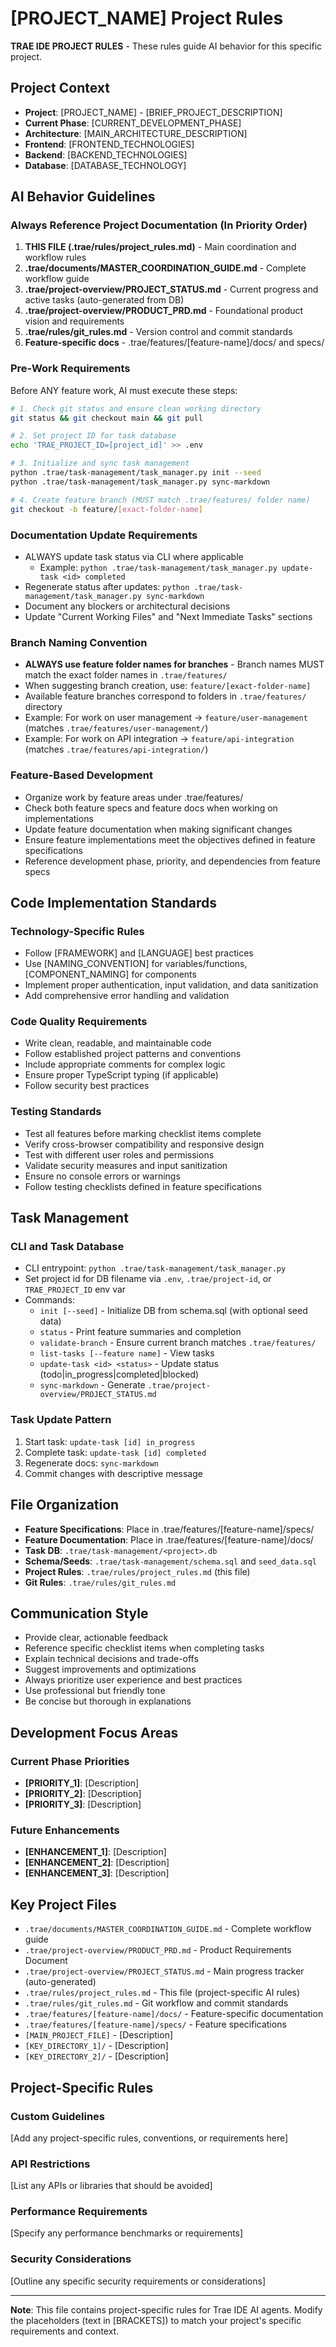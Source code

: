 # [PROJECT_NAME] Project Rules

**TRAE IDE PROJECT RULES** - These rules guide AI behavior for this specific project.

## Project Context

- **Project**: [PROJECT_NAME] - [BRIEF_PROJECT_DESCRIPTION]
- **Current Phase**: [CURRENT_DEVELOPMENT_PHASE]
- **Architecture**: [MAIN_ARCHITECTURE_DESCRIPTION]
- **Frontend**: [FRONTEND_TECHNOLOGIES]
- **Backend**: [BACKEND_TECHNOLOGIES]
- **Database**: [DATABASE_TECHNOLOGY]

## AI Behavior Guidelines

### Always Reference Project Documentation (In Priority Order)
1. **THIS FILE (.trae/rules/project_rules.md)** - Main coordination and workflow rules
2. **.trae/documents/MASTER_COORDINATION_GUIDE.md** - Complete workflow guide
3. **.trae/project-overview/PROJECT_STATUS.md** - Current progress and active tasks (auto-generated from DB)
4. **.trae/project-overview/PRODUCT_PRD.md** - Foundational product vision and requirements
5. **.trae/rules/git_rules.md** - Version control and commit standards
6. **Feature-specific docs** - .trae/features/[feature-name]/docs/ and specs/

### Pre-Work Requirements
Before ANY feature work, AI must execute these steps:

```bash
# 1. Check git status and ensure clean working directory
git status && git checkout main && git pull

# 2. Set project ID for task database
echo 'TRAE_PROJECT_ID=[project_id]' >> .env

# 3. Initialize and sync task management
python .trae/task-management/task_manager.py init --seed
python .trae/task-management/task_manager.py sync-markdown

# 4. Create feature branch (MUST match .trae/features/ folder name)
git checkout -b feature/[exact-folder-name]
```

### Documentation Update Requirements
- ALWAYS update task status via CLI where applicable
  - Example: `python .trae/task-management/task_manager.py update-task <id> completed`
- Regenerate status after updates: `python .trae/task-management/task_manager.py sync-markdown`
- Document any blockers or architectural decisions
- Update "Current Working Files" and "Next Immediate Tasks" sections

### Branch Naming Convention
- **ALWAYS use feature folder names for branches** - Branch names MUST match the exact folder names in `.trae/features/`
- When suggesting branch creation, use: `feature/[exact-folder-name]`
- Available feature branches correspond to folders in `.trae/features/` directory
- Example: For work on user management → `feature/user-management` (matches `.trae/features/user-management/`)
- Example: For work on API integration → `feature/api-integration` (matches `.trae/features/api-integration/`)

### Feature-Based Development
- Organize work by feature areas under .trae/features/
- Check both feature specs and feature docs when working on implementations
- Update feature documentation when making significant changes
- Ensure feature implementations meet the objectives defined in feature specifications
- Reference development phase, priority, and dependencies from feature specs

## Code Implementation Standards

### Technology-Specific Rules
- Follow [FRAMEWORK] and [LANGUAGE] best practices
- Use [NAMING_CONVENTION] for variables/functions, [COMPONENT_NAMING] for components
- Implement proper authentication, input validation, and data sanitization
- Add comprehensive error handling and validation

### Code Quality Requirements
- Write clean, readable, and maintainable code
- Follow established project patterns and conventions
- Include appropriate comments for complex logic
- Ensure proper TypeScript typing (if applicable)
- Follow security best practices

### Testing Standards
- Test all features before marking checklist items complete
- Verify cross-browser compatibility and responsive design
- Test with different user roles and permissions
- Validate security measures and input sanitization
- Ensure no console errors or warnings
- Follow testing checklists defined in feature specifications

## Task Management

### CLI and Task Database
- CLI entrypoint: `python .trae/task-management/task_manager.py`
- Set project id for DB filename via `.env`, `.trae/project-id`, or `TRAE_PROJECT_ID` env var
- Commands:
  - `init [--seed]` - Initialize DB from schema.sql (with optional seed data)
  - `status` - Print feature summaries and completion
  - `validate-branch` - Ensure current branch matches `.trae/features/`
  - `list-tasks [--feature name]` - View tasks
  - `update-task <id> <status>` - Update status (todo|in_progress|completed|blocked)
  - `sync-markdown` - Generate `.trae/project-overview/PROJECT_STATUS.md`

### Task Update Pattern
1. Start task: `update-task [id] in_progress`
2. Complete task: `update-task [id] completed`
3. Regenerate docs: `sync-markdown`
4. Commit changes with descriptive message

## File Organization

- **Feature Specifications**: Place in .trae/features/[feature-name]/specs/
- **Feature Documentation**: Place in .trae/features/[feature-name]/docs/
- **Task DB**: `.trae/task-management/<project>.db`
- **Schema/Seeds**: `.trae/task-management/schema.sql` and `seed_data.sql`
- **Project Rules**: `.trae/rules/project_rules.md` (this file)
- **Git Rules**: `.trae/rules/git_rules.md`

## Communication Style

- Provide clear, actionable feedback
- Reference specific checklist items when completing tasks
- Explain technical decisions and trade-offs
- Suggest improvements and optimizations
- Always prioritize user experience and best practices
- Use professional but friendly tone
- Be concise but thorough in explanations

## Development Focus Areas

### Current Phase Priorities
- **[PRIORITY_1]**: [Description]
- **[PRIORITY_2]**: [Description]
- **[PRIORITY_3]**: [Description]

### Future Enhancements
- **[ENHANCEMENT_1]**: [Description]
- **[ENHANCEMENT_2]**: [Description]
- **[ENHANCEMENT_3]**: [Description]

## Key Project Files

- `.trae/documents/MASTER_COORDINATION_GUIDE.md` - Complete workflow guide
- `.trae/project-overview/PRODUCT_PRD.md` - Product Requirements Document
- `.trae/project-overview/PROJECT_STATUS.md` - Main progress tracker (auto-generated)
- `.trae/rules/project_rules.md` - This file (project-specific AI rules)
- `.trae/rules/git_rules.md` - Git workflow and commit standards
- `.trae/features/[feature-name]/docs/` - Feature-specific documentation
- `.trae/features/[feature-name]/specs/` - Feature specifications
- `[MAIN_PROJECT_FILE]` - [Description]
- `[KEY_DIRECTORY_1]/` - [Description]
- `[KEY_DIRECTORY_2]/` - [Description]

## Project-Specific Rules

### Custom Guidelines
[Add any project-specific rules, conventions, or requirements here]

### API Restrictions
[List any APIs or libraries that should be avoided]

### Performance Requirements
[Specify any performance benchmarks or requirements]

### Security Considerations
[Outline any specific security requirements or considerations]

---

**Note**: This file contains project-specific rules for Trae IDE AI agents. Modify the placeholders (text in [BRACKETS]) to match your project's specific requirements and context.